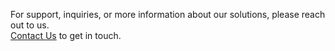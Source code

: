 For support, inquiries, or more information about our solutions, please reach out to us.  
[Contact Us](https://www.opshub.com/contact-us/) to get in touch.
